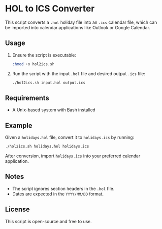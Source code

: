 # HOL to ICS Converter

This script converts a `.hol` holiday file into an `.ics` calendar file, which can be imported into calendar applications like Outlook or Google Calendar.

## Usage

1. Ensure the script is executable:
   ```sh
   chmod +x hol2ics.sh
   ```
2. Run the script with the input `.hol` file and desired output `.ics` file:
   ```sh
   ./hol2ics.sh input.hol output.ics
   ```

## Requirements
- A Unix-based system with Bash installed

## Example
Given a `holidays.hol` file, convert it to `holidays.ics` by running:
```sh
./hol2ics.sh holidays.hol holidays.ics
```

After conversion, import `holidays.ics` into your preferred calendar application.

## Notes
- The script ignores section headers in the `.hol` file.
- Dates are expected in the `YYYY/MM/DD` format.

## License
This script is open-source and free to use.

